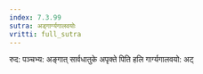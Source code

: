 ```yaml
---
index: 7.3.99
sutra: अड्गार्ग्यगालवयोः
vritti: full_sutra
---
```


रुद: पञ्चभ्य: अङ्गात् सार्वधातुके अपृक्ते पिति हलि गार्ग्यगालवयो: अट् 